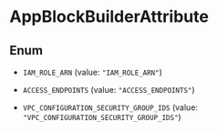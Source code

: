 

# AppBlockBuilderAttribute

## Enum


* `IAM_ROLE_ARN` (value: `"IAM_ROLE_ARN"`)

* `ACCESS_ENDPOINTS` (value: `"ACCESS_ENDPOINTS"`)

* `VPC_CONFIGURATION_SECURITY_GROUP_IDS` (value: `"VPC_CONFIGURATION_SECURITY_GROUP_IDS"`)



